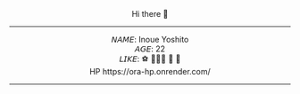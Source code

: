 <div align='center'>
Hi there 👋 <br>
<hr>
𝘕𝘈𝘔𝘌: Inoue Yoshito <br>
𝘈𝘎𝘌:  22 <br>
𝘓𝘐𝘒𝘌: ⚽ 🏃🏻‍♂ 🍞 📖 <br>
HP https://ora-hp.onrender.com/
<hr>

</div>

<!MY >
